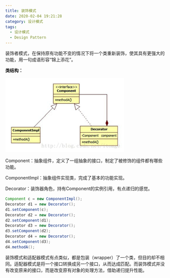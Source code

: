 ```yaml
---
title: 装饰模式
date: 2020-02-04 19:21:28
category: 设计模式
tags:
  - 设计模式
  - Design Pattern
---
```


装饰者模式，在保持原有功能不变的情况下将一个类重新装饰，使其具有更强大的功能，用一句成语形容“锦上添花”。

**类结构：**

![decorator](/images/装饰模式/decorator.png)

Component：抽象组件，定义了一组抽象的接口，制定了被修饰的组件都有哪些功能。

ComponentImpl：抽象组件实现类，完成了基本的功能实现。

Decorator：装饰器角色，持有Component的实例引用，有点递归的感觉。

```Java
Component c = new ComponentImpl();
Decorator d1 = new Decorator();
d1.setComponent(c);
Decorator d2 = new Decorator();
d2.setComponent(d1);
Decorator d3 = new Decorator();
d3.setComponent(d2);
Decorator d4 = new Decorator();
d4.setComponent(d3);
d4.methodA();
```

装饰模式和适配器模式有点类似，都是包装（wrapper）了一个类，但目的却不相同。适配器模式是将一个接口转换成另一个接口，从而达成匹配。而装饰模式并没有改变原来的接口，而是改变原有对象的处理方法，借助递归提升性能。